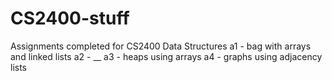 # CS2400-stuff

Assignments completed for CS2400 Data Structures
a1 - bag with arrays and linked lists
a2 - __
a3 - heaps using arrays
a4 - graphs using adjacency lists
